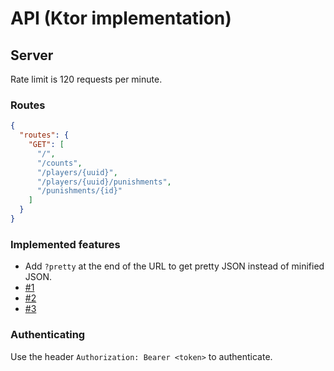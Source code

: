# API (Ktor implementation)

## Server

Rate limit is 120 requests per minute.

### Routes

```json
{
  "routes": {
    "GET": [
      "/",
      "/counts",
      "/players/{uuid}",
      "/players/{uuid}/punishments",
      "/punishments/{id}"
    ]
  }
}
```

### Implemented features

- Add `?pretty` at the end of the URL to get pretty JSON instead of minified JSON.
- [#1](https://github.com/AzisabaNetwork/api/issues/1)
- [#2](https://github.com/AzisabaNetwork/api/issues/2)
- [#3](https://github.com/AzisabaNetwork/api/issues/3)

### Authenticating

Use the header `Authorization: Bearer <token>` to authenticate.
